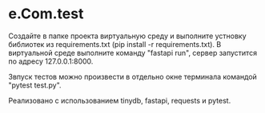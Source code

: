# e.Com.test

Создайте в папке проекта виртуальную среду и выполните устновку библиотек из requirements.txt (pip install -r requirements.txt).
В виртуальной среде выполните команду "fastapi run", сервер запустится по адресу 127.0.0.1:8000.

Звпуск тестов можно произвести в отдельно окне терминала командой "pytest test.py".


Реализовано с использованием tinydb, fastapi, requests и pytest.